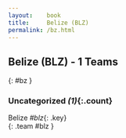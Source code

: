 ```yaml
---
layout:    book
title:     Belize (BLZ)
permalink: /bz.html
---
```


## Belize (BLZ) - 1 Teams
{: #bz }





### Uncategorized _(1)_{:.count}

Belize _#blz_{: .key} <br>
{: .team #blz }


 
